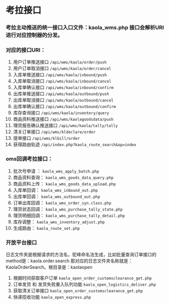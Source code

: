 
# 考拉接口
### 考拉主动推送的统一接口入口文件：kaola_wms.php  接口会解析URI进行对应控制器的分发。
### 对应的接口URI： 

1. 用户订单推送接口
 `/api/wms/kaola/order/push`
2. 用户订单取消接口
 `/api/wms/kaola/order/cancel`
3. 入库单推送接口 
 `/api/wms/kaola/inbound/push`
4. 入库单取消接口 
`/api/wms/kaola/inbound/cancel`
5. 入库单确认接口
`/api/wms/kaola/inbound/confirm`
6. 出库单推送接口 
`/api/wms/kaola/outbound/push`
7. 出库单取消接口
`/api/wms/kaola/outbound/cancel`
8. 出库单确认接口
`/api/wms/kaola/outbound/confirm`
9. 库存查询接口
`/api/wms/kaola/inventory/query`
10. 商品资料推送接口
`/api/wms/kaolagoodsdata/push`
11. 理货报告确认推送接口
`/api/wms/kaola/tally/tally`
12. 清关订单接口
`/api/wms/kldeclare/order`
13. 提单接口 
`/api/wms/klbill/order`
14. 获得路由轨迹
`/api/index.php?kaola_route_search&op=index `

### oms回调考拉接口： 
1. 批次号申请 ：
`kaola_wms_apply_batch.php `
2. 商品资料查询：
`kaola_wms_goods_data_query.php `
3. 商品资料上传：
`kaola_wms_goods_data_upload.php `
4. 入库单回调：
`kaola_wms_inbound_out.php `
5. 出库单回调：
`kaola_wms_outbound_out.php `
6. 订单出库回调：
`kaola_wms_order_syn.class.php `
7. 理货状态回调：
`kaola_wms_purchase_tally_state.php `
8. 理货明细回调：
`kaola_wms_purchase_tally_detail.php `
9. 库存调整：
`kaola_wms_inventory_adjust.php `
10. 生成路由：
`kaola_route_set.php`

### 开放平台接口
日志文件夹是根据请求的方法名，驼峰命名法生成，比如批量查询订单接口的method是：kaola.order.search 那对应的日志文件夹名称就是：KaolaOrderSearch。根目录是：kaolaopen

1. 根据时间获取客户订单 
`kaola_open_order_customsclearance_get.php`
2. 订单发货 和 发货失败重入队列功能
`kaola_open_logistics_deliver.php`
3. 获取清关订单接口
`kaola_open_order_customsclearance_get.php`
5. 快递揽收功能
`kaola_open_express.php`
 




